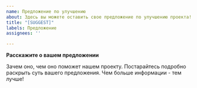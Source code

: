 ```yaml
---
name: Предложение по улучшению
about: Здесь вы можете оставить свое предложение по улучшению проекта!
title: "[SUGGEST]"
labels: Предложение
assignees: ''

---
```



**Расскажите о вашем предложении**

Зачем оно, чем оно поможет нашем проекту. Постарайтесь подробно раскрыть суть вашего предложения. Чем больше информации - тем лучше!
